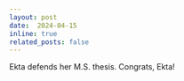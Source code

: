 ```yaml
---
layout: post
date:  2024-04-15
inline: true
related_posts: false
---
```


Ekta defends her M.S. thesis. Congrats, Ekta!
